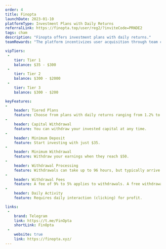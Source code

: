 ```yaml
---
order: 4
title: Finopta
launchDate: 2023-01-10
platformType: Investment Plans with Daily Returns
referralLink: https://finopta.top/user/reg2/?inviteCode=PRNDE2
tags: cham
description: "Finopta offers investment plans with daily returns."
teamRewards: "The platform incentivizes user acquisition through team commissions and referral rewards. Details available on the official website."

vipTiers:
 - 
    tier: Tier 1
    balance: $35 - $300
 - 
    tier: Tier 2
    balance: $300 - $2000
 - 
    tier: Tier 3
    balance: $300 - $200

keyFeatures:
-
    header: Tiered Plans
    feature: Choose from plans with daily returns ranging from 1.2% to 4.3%
-
    header: Capital Withdrawal
    feature: You can withdraw your invested capital at any time.
-
    header: Minimum Deposit
    feature: Start investing with just $35.
-
    header: Minimum Withdrawal
    feature: Withdraw your earnings when they reach $50.
-
    header: Withdrawal Processing
    feature: Withdrawals can take up to 96 hours, but typically arrive within 48 hours.
-
    header: Withdrawal Fees
    feature: A fee of 9% to 5% applies to withdrawals. A free withdrawal is available every 15 days.
-
    header: Daily Activity
    feature: Requires daily interaction (clicking) for profit.

links:
 - 
    brand: Telegram
    link: https://t.me/FinOpta
    shortLink: FinOpta
 - 
    website: true
    link: https://finopta.xyz/
---
```

